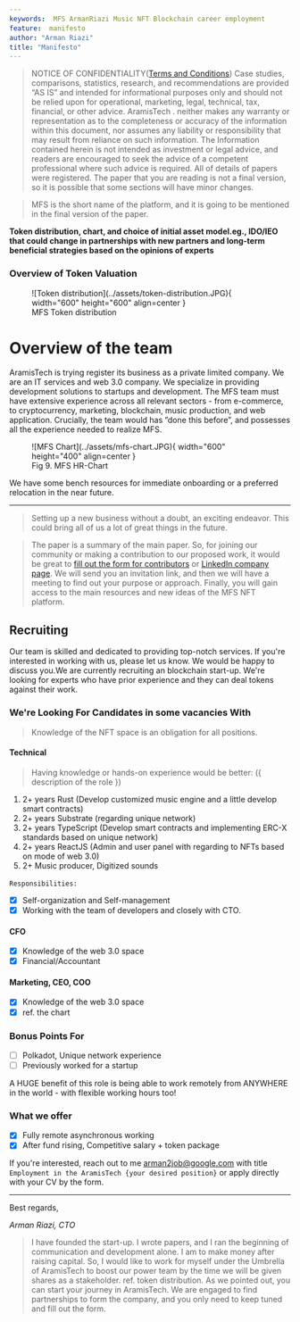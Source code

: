```yaml
---
keywords:  MFS ArmanRiazi Music NFT Blockchain career employment
feature:  manifesto
author: "Arman Riazi"
title: "Manifesto"
---
```


> NOTICE OF CONFIDENTIALITY([Terms and Conditions](Concern_Legal/Agreement_Legal.md))
Case studies, comparisons, statistics, research, and recommendations are provided “AS IS” and intended for informational purposes only and should not be relied upon for operational, marketing, legal, technical, tax, financial, or other advice. AramisTech . neither makes any warranty or representation as to the completeness or accuracy of the information within this document, nor assumes any liability or responsibility that may result from reliance on such information. The Information contained herein is not intended as investment or legal advice, and readers are encouraged to seek the advice of a competent professional where such advice is required. All of details of papers were registered. The paper that you are reading is not a final version, so it is possible that some sections will have minor changes.

> MFS is the short name of the platform, and it is going to be  mentioned  in the final version of the paper.

**Token distribution, chart, and choice of initial asset model.eg., IDO/IEO that could change in partnerships with new partners and long-term beneficial strategies based on the opinions of experts**


### Overview of Token Valuation

<figure markdown>
![Token distribution](../assets/token-distribution.JPG){ width="600" height="600" align=center }
<figcaption> MFS Token distribution </figcaption>
</figure>

# Overview of the team
AramisTech is trying register its business as a private limited company. We are an IT services and web 3.0 company. We specialize in providing development solutions to startups and development.
The MFS team must have extensive experience across all relevant sectors - from e-commerce, to cryptocurrency, marketing, blockchain, music production, and web application. Crucially, the team would has ”done this before”, and possesses all the experience needed to realize MFS.

<figure markdown>
![MFS Chart](../assets/mfs-chart.JPG){ width="600" height="400" align=center }
<figcaption>Fig 9. MFS HR-Chart</figcaption>
</figure>

We have some bench resources for immediate onboarding or a preferred relocation in the near future.

---

> Setting up a new business without a doubt, an exciting endeavor. This could bring all of us a lot of great things in the future.

> The paper is a summary of the main paper. So, for joining our community or making a contribution to our proposed work, it would be great to [fill out the form for contributors](../forms/Form_job_application.md) or [LinkedIn company page](https://www.linkedin.com/company/aramistech). We will send you an invitation link, and then we will have a meeting to find out your purpose or approach. Finally, you will gain access to the main resources and new ideas of the MFS NFT platform.


## Recruiting

Our team is skilled and dedicated to providing top-notch services. If you're interested in working with us, please let us know. We would be happy to discuss you.We are currently recruiting an blockchain start-up. We're looking for experts who have prior experience and they can deal tokens against their work.

### We're Looking For Candidates in some vacancies With

> Knowledge of the NFT space is an obligation for all positions.

#### Technical

> Having knowledge or hands-on experience would be better: ({ description of the role })

1.  2+ years Rust (Develop customized music engine and a little develop smart contracts)
1.  2+ years Substrate (regarding unique network)
2.  2+ years TypeScript (Develop smart contracts and implementing ERC-X standards based on unique network)
3.  2+ years ReactJS (Admin and user panel with regarding to NFTs based on mode of web 3.0)
4.  2+ Music producer, Digitized sounds

`Responsibilities:`

- [x] Self-organization and Self-management
- [x] Working with the team of developers and closely with CTO.

#### CFO

- [x] Knowledge of the web 3.0 space
- [x] Financial/Accountant

#### Marketing, CEO, COO

- [x] Knowledge of the web 3.0 space
- [x] ref. the chart

### Bonus Points For

- [ ] Polkadot, Unique network  experience
- [ ] Previously worked for a startup

A HUGE benefit of this role is being able to work remotely from ANYWHERE in the world - with flexible working hours too!

### What we offer

- [x] Fully remote asynchronous working
- [x] After fund rising, Competitive salary + token package

If you're interested, reach out to me arman2job@google.com with title `Employment in the AramisTech {your desired position}` or apply directly with your CV by the form.

---

Best regards,

*Arman Riazi, CTO*

> I have founded the start-up. I wrote papers, and I ran the beginning of communication and development alone. I am to make money after raising capital. So, I would like to work for myself under the Umbrella of AramisTech to boost our power team by the time we will be given shares as a stakeholder. ref. token distribution. 
> As we pointed out, you can start your journey in AramisTech. We are engaged to find partnerships to form the company, and you only need to keep tuned and fill out the form.
